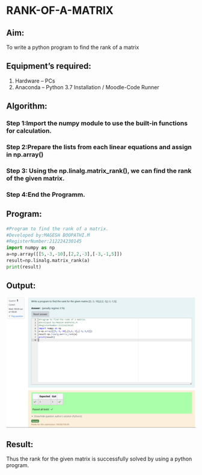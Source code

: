 # RANK-OF-A-MATRIX
## Aim:
To write a python program to find the rank of a matrix
## Equipment’s required:
1. 	Hardware – PCs
2. 	Anaconda – Python 3.7 Installation / Moodle-Code Runner
## Algorithm:
### Step 1:Import the numpy module to use the built-in functions for calculation.
### Step 2:Prepare the lists from each linear equations and assign in np.array()
### Step 3: Using the np.linalg.matrix_rank(), we can find the rank of the given matrix.
### Step 4:End the Programm.
## Program:
```python
#Program to find the rank of a matrix.
#Developed by:MAGESH BOOPATHI.M
#RegisterNumber:212224230145
import numpy as np
a=np.array([[5,-3,-10],[2,2,-3],[-3,-1,5]])
result=np.linalg.matrix_rank(a)
print(result)
```
## Output:
![](<Screenshot 2025-04-11 084525.png>)
## Result:
Thus the rank for the given matrix is successfully solved by  using a python program.

